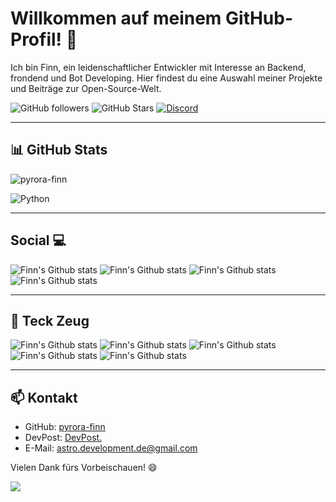# Willkommen auf meinem GitHub-Profil! 👋

Ich bin Finn, ein leidenschaftlicher Entwickler mit Interesse an Backend, frondend und Bot Developing. Hier findest du eine Auswahl meiner Projekte und Beiträge zur Open-Source-Welt.

![GitHub followers](https://img.shields.io/github/followers/Phyroks?label=Follow&style=social)
![GitHub Stars](https://img.shields.io/github/stars/Phyroks?style=social)
[![Discord](https://img.shields.io/badge/Discord-%237289DA.svg?logo=discord&logoColor=white)](https://discord.gg/c3ny3pcFYf)

---

## 📊 GitHub Stats

![pyrora-finn](https://github-readme-stats.vercel.app/api?username=pyrora-finn&show_icons=true&theme=radical)

![Python](https://github-readme-stats.vercel.app/api/top-langs/?username=pyrora-finn&layout=compact&theme=radical)

---

## Social 💻
![Finn's Github stats](https://img.shields.io/badge/GitHub-100000?style=for-the-badge&logo=github&logoColor=white)
![Finn's Github stats](https://img.shields.io/badge/Instagram-E4405F?style=for-the-badge&logo=finn_kssssinstagram&logoColor=white)
![Finn's Github stats](https://img.shields.io/badge/Devpost-003E54?style=for-the-badge&logo=Devpost&logoColor=white)
![Finn's Github stats](https://img.shields.io/badge/Discord-5865F2?style=for-the-badge&logo=discord&logoColor=white)

---

## 🔩 Teck Zeug
 ![Finn's Github stats](https://img.shields.io/badge/Python-FFD43B?style=for-the-badge&logo=python&logoColor=blue)
 ![Finn's Github stats](https://img.shields.io/badge/TypeScript-007ACC?style=for-the-badge&logo=typescript&logoColor=white)
 ![Finn's Github stats](https://img.shields.io/badge/HTML5-E34F26?style=for-the-badge&logo=html5&logoColor=white)
 ![Finn's Github stats](https://img.shields.io/badge/CSS3-1572B6?style=for-the-badge&logo=css3&logoColor=white)
 ![Finn's Github stats](https://img.shields.io/badge/TeamCity-000000?style=for-the-badge&logo=TeamCity&logoColor=white)

---

## 📫 Kontakt

- GitHub: [pyrora-finn](https://github.com/pyrora-finn)
- DevPost: [DevPost.](https://devpost.com/pyrora-finn?ref_content=user-portfolio&ref_feature=portfolio&ref_medium=global-nav)
- E-Mail: [astro.development.de@gmail.com](astro.development.de@gmail.com)

Vielen Dank fürs Vorbeischauen! 😄

[![](https://visitcount.itsvg.in/api?id=pyrora-finn&label=Profile%20Views&color=0&icon=0&pretty=true)](https://visitcount.itsvg.in)

